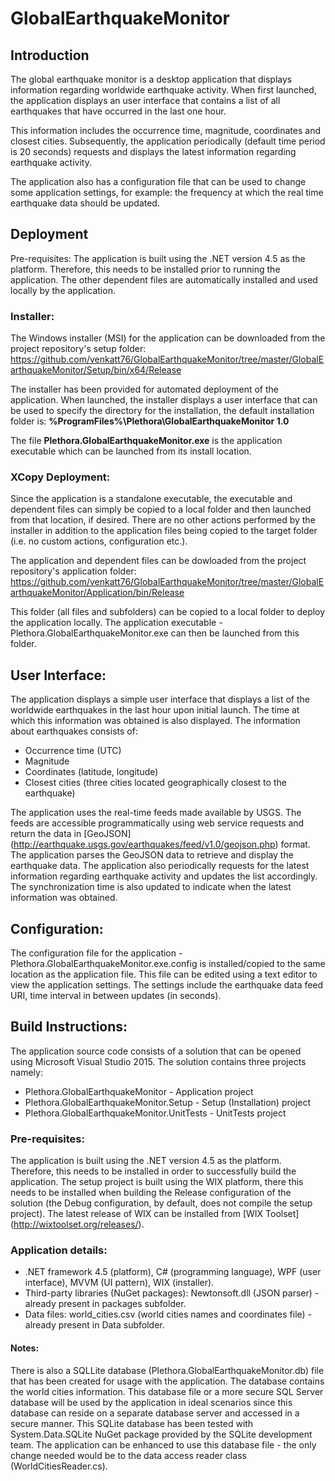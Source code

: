 # GlobalEarthquakeMonitor

## Introduction
The global earthquake monitor is a desktop application that displays information regarding worldwide earthquake activity. When first launched, the application displays an user interface that contains a list of all earthquakes that have occurred in the last one hour. 

This information includes the occurrence time, magnitude, coordinates and closest cities. Subsequently, the application periodically (default time period is 20 seconds) requests and displays the latest information regarding earthquake activity. 

The application also has a configuration file that can be used to change some application settings, for example: the frequency at which the real time earthquake data should be updated.

## Deployment
Pre-requisites: The application is built using the .NET version 4.5 as the platform. Therefore, this needs to be installed prior to running the application. The other dependent files are automatically installed and used locally by the application.

### Installer: 
The Windows installer (MSI) for the application can be downloaded from the project repository's setup folder:
https://github.com/venkatt76/GlobalEarthquakeMonitor/tree/master/GlobalEarthquakeMonitor/Setup/bin/x64/Release

The installer has been provided for automated deployment of the application. When launched, the installer displays a user interface that can be used to specify the directory for the installation, the default installation folder is:
**%ProgramFiles%\Plethora\GlobalEarthquakeMonitor 1.0**

The file **Plethora.GlobalEarthquakeMonitor.exe** is the application executable which can be launched from its install location.

### XCopy Deployment:
Since the application is a standalone executable, the executable and dependent files can simply be copied to a local folder and then launched from that location, if desired. There are no other actions performed by the installer in addition to the application files being copied to the target folder (i.e. no custom actions, configuration etc.).

The application and dependent files can be dowloaded from the project repository's application folder:
https://github.com/venkatt76/GlobalEarthquakeMonitor/tree/master/GlobalEarthquakeMonitor/Application/bin/Release

This folder (all files and subfolders) can be copied to a local folder to deploy the application locally. The application executable - Plethora.GlobalEarthquakeMonitor.exe can then be launched from this folder. 

## User Interface:
The application displays a simple user interface that displays a list of the worldwide earthquakes in the last hour upon initial launch. The time at which this information was obtained is also displayed. The information about earthquakes consists of:
  - Occurrence time (UTC)
  - Magnitude
  - Coordinates (latitude, longitude)
  - Closest cities (three cities located geographically closest to the earthquake)

The application uses the real-time feeds made available by USGS. The feeds are accessible programmatically using web service requests and return the data in [GeoJSON] (http://earthquake.usgs.gov/earthquakes/feed/v1.0/geojson.php) format. The application parses the GeoJSON data to retrieve and display the earthquake data. The application also periodically requests for the latest information regarding earthquake activity and updates the list accordingly. The synchronization time is also updated to indicate when the latest information was obtained.

## Configuration:
The configuration file for the application - Plethora.GlobalEarthquakeMonitor.exe.config is installed/copied to the same location as the application file. This file can be edited using a text editor to view the application settings. The settings include the earthquake data feed URI, time interval in between updates (in seconds).

## Build Instructions:
The application source code consists of a solution that can be opened using Microsoft Visual Studio 2015. The solution contains three projects namely:
  - Plethora.GlobalEarthquakeMonitor - Application project
  - Plethora.GlobalEarthquakeMonitor.Setup - Setup (Installation) project
  - Plethora.GlobalEarthquakeMonitor.UnitTests - UnitTests project

### Pre-requisites:
The application is built using the .NET version 4.5 as the platform. Therefore, this needs to be installed in order to successfully build the application. The setup project is built using the WIX platform, there this needs to be installed when building the Release configuration of the solution (the Debug configuration, by default, does not compile the setup project). The latest release of WIX can be installed from [WIX Toolset] (http://wixtoolset.org/releases/).

### Application details:
  - .NET framework 4.5 (platform), C# (programming language), WPF (user interface), MVVM (UI pattern), WIX (installer).
  - Third-party libraries (NuGet packages): Newtonsoft.dll (JSON parser) - already present in packages subfolder.
  - Data files: world_cities.csv (world cities names and coordinates file) - already present in Data subfolder.

#### Notes:
There is also a SQLLite database (Plethora.GlobalEarthquakeMonitor.db) file that has been created for usage with the application. The database contains the world cities information. This database file or a more secure SQL Server database will be used by the application in ideal scenarios since this database can reside on a separate database server and accessed in a secure manner. This SQLite database has been tested with System.Data.SQLite NuGet package provided by the SQLite development team. The application can be enhanced to use this database file - the only change needed would be to the data access reader class (WorldCitiesReader.cs).
